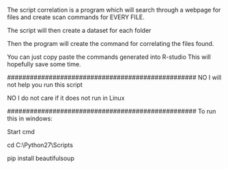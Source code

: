 The script correlation is a program which will search through a webpage for files and 
create scan commands for EVERY FILE.

The script will then create a dataset for each folder

Then the program will create the command for correlating the files found.

You can just copy paste the commands generated into R-studio
This will hopefully save some time.

##################################################
NO I will not help you run this script

NO I do not care if it does not run in Linux

##################################################
To run this in windows:

Start cmd

cd C:\Python27\Scripts

pip install beautifulsoup



